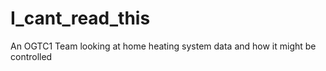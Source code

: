 # I_cant_read_this
An OGTC1 Team looking at home heating system data and how it might be controlled

